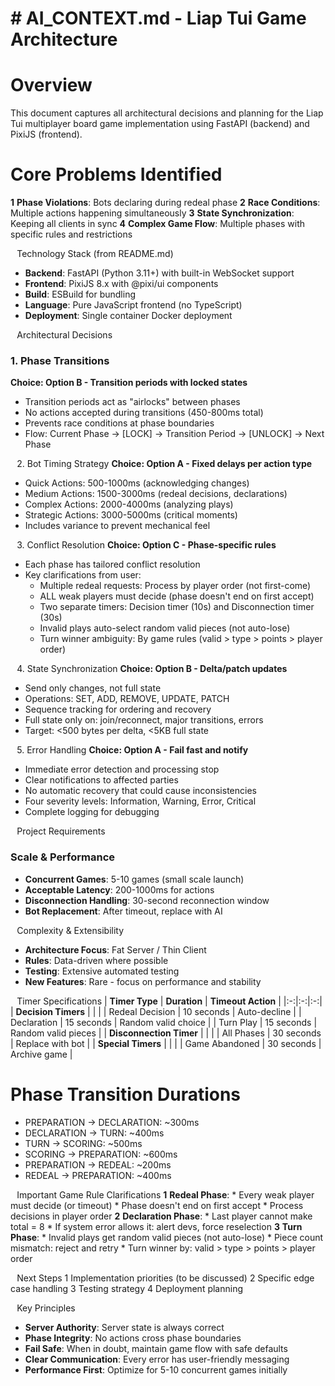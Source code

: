 # # AI_CONTEXT.md - Liap Tui Game Architecture
# Overview
This document captures all architectural decisions and planning for the Liap Tui multiplayer board game implementation using FastAPI (backend) and PixiJS (frontend).
# Core Problems Identified
**1** **Phase Violations**: Bots declaring during redeal phase
**2** **Race Conditions**: Multiple actions happening simultaneously
**3** **State Synchronization**: Keeping all clients in sync
**4** **Complex Game Flow**: Multiple phases with specific rules and restrictions

⠀Technology Stack (from README.md)
* **Backend**: FastAPI (Python 3.11+) with built-in WebSocket support
* **Frontend**: PixiJS 8.x with @pixi/ui components
* **Build**: ESBuild for bundling
* **Language**: Pure JavaScript frontend (no TypeScript)
* **Deployment**: Single container Docker deployment

⠀Architectural Decisions
### 1. Phase Transitions
**Choice: Option B - Transition periods with locked states**
* Transition periods act as "airlocks" between phases
* No actions accepted during transitions (450-800ms total)
* Prevents race conditions at phase boundaries
* Flow: Current Phase → [LOCK] → Transition Period → [UNLOCK] → Next Phase

⠀2. Bot Timing Strategy
**Choice: Option A - Fixed delays per action type**
* Quick Actions: 500-1000ms (acknowledging changes)
* Medium Actions: 1500-3000ms (redeal decisions, declarations)
* Complex Actions: 2000-4000ms (analyzing plays)
* Strategic Actions: 3000-5000ms (critical moments)
* Includes variance to prevent mechanical feel

⠀3. Conflict Resolution
**Choice: Option C - Phase-specific rules**
* Each phase has tailored conflict resolution
* Key clarifications from user:
  * Multiple redeal requests: Process by player order (not first-come)
  * ALL weak players must decide (phase doesn't end on first accept)
  * Two separate timers: Decision timer (10s) and Disconnection timer (30s)
  * Invalid plays auto-select random valid pieces (not auto-lose)
  * Turn winner ambiguity: By game rules (valid > type > points > player order)

⠀4. State Synchronization
**Choice: Option B - Delta/patch updates**
* Send only changes, not full state
* Operations: SET, ADD, REMOVE, UPDATE, PATCH
* Sequence tracking for ordering and recovery
* Full state only on: join/reconnect, major transitions, errors
* Target: <500 bytes per delta, <5KB full state

⠀5. Error Handling
**Choice: Option A - Fail fast and notify**
* Immediate error detection and processing stop
* Clear notifications to affected parties
* No automatic recovery that could cause inconsistencies
* Four severity levels: Information, Warning, Error, Critical
* Complete logging for debugging

⠀Project Requirements
### Scale & Performance
* **Concurrent Games**: 5-10 games (small scale launch)
* **Acceptable Latency**: 200-1000ms for actions
* **Disconnection Handling**: 30-second reconnection window
* **Bot Replacement**: After timeout, replace with AI

⠀Complexity & Extensibility
* **Architecture Focus**: Fat Server / Thin Client
* **Rules**: Data-driven where possible
* **Testing**: Extensive automated testing
* **New Features**: Rare - focus on performance and stability

⠀Timer Specifications
| **Timer Type** | **Duration** | **Timeout Action** |
|:-:|:-:|:-:|
| **Decision Timers** |  |  |
| Redeal Decision | 10 seconds | Auto-decline |
| Declaration | 15 seconds | Random valid choice |
| Turn Play | 15 seconds | Random valid pieces |
| **Disconnection Timer** |  |  |
| All Phases | 30 seconds | Replace with bot |
| **Special Timers** |  |  |
| Game Abandoned | 30 seconds | Archive game |
# Phase Transition Durations
* PREPARATION → DECLARATION: ~300ms
* DECLARATION → TURN: ~400ms
* TURN → SCORING: ~500ms
* SCORING → PREPARATION: ~600ms
* PREPARATION → REDEAL: ~200ms
* REDEAL → PREPARATION: ~400ms

⠀Important Game Rule Clarifications
**1** **Redeal Phase**:
	* Every weak player must decide (or timeout)
	* Phase doesn't end on first accept
	* Process decisions in player order
**2** **Declaration Phase**:
	* Last player cannot make total = 8
	* If system error allows it: alert devs, force reselection
**3** **Turn Phase**:
	* Invalid plays get random valid pieces (not auto-lose)
	* Piece count mismatch: reject and retry
	* Turn winner by: valid > type > points > player order

⠀Next Steps
1 Implementation priorities (to be discussed)
2 Specific edge case handling
3 Testing strategy
4 Deployment planning

⠀Key Principles
* **Server Authority**: Server state is always correct
* **Phase Integrity**: No actions cross phase boundaries
* **Fail Safe**: When in doubt, maintain game flow with safe defaults
* **Clear Communication**: Every error has user-friendly messaging
* **Performance First**: Optimize for 5-10 concurrent games initially
